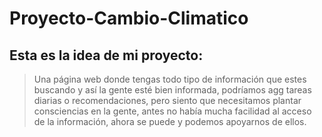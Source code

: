 # Proyecto-Cambio-Climatico

## Esta es la idea de mi proyecto:
> Una página web donde tengas todo tipo de información que estes buscando y así la gente esté bien informada, podríamos agg tareas diarias o recomendaciones, pero siento que necesitamos plantar consciencias en la gente, antes no había mucha facilidad al acceso de la información, ahora se puede y podemos apoyarnos de ellos.
